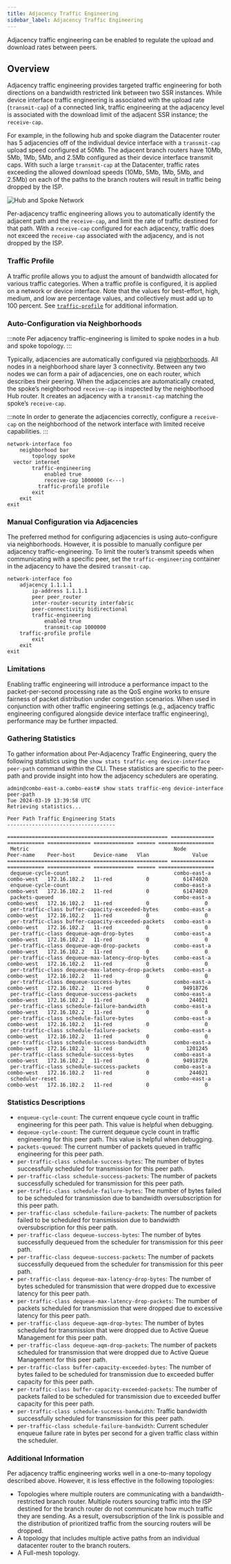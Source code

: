 ```yaml
---
title: Adjacency Traffic Engineering
sidebar_label: Adjacency Traffic Engineering
---
```


Adjacency traffic engineering can be enabled to regulate the upload and download rates between peers.  

## Overview 

Adjacency traffic engineering provides targeted traffic engineering for both directions on a bandwidth restricted link between two SSR instances. While device interface traffic engineering is associated with the upload rate (`transmit-cap`) of a connected link, traffic engineering at the adjacency level is associated with the download limit of the adjacent SSR instance; the `receive-cap`.  

For example, in the following hub and spoke diagram the Datacenter router has 5 adjacencies off of the individual device interface with a `transmit-cap` upload speed configured at 50Mb. The adjacent branch routers have 10Mb, 5Mb, 1Mb, 5Mb, and 2.5Mb configured as their device interface transmit caps. With such a large `transmit-cap` at the Datacenter, traffic rates exceeding the allowed download speeds (10Mb, 5Mb, 1Mb, 5Mb, and 2.5Mb) on each of the paths to the branch routers will result in traffic being dropped by the ISP. 

![Hub and Spoke Network](/img/per_adjacency_example.png)

Per-adjacency traffic engineering allows you to automatically identify the adjacent path and the `receive-cap`, and limit the rate of traffic destined for that path. With a `receive-cap` configured for each adjacency, traffic does not exceed the `receive-cap` associated with the adjacency, and is not dropped by the ISP. 

### Traffic Profile

A traffic profile allows you to adjust the amount of bandwidth allocated for various traffic categories. When a traffic profile is configured, it is applied on a network or device interface. Note that the values for best-effort, high, medium, and low are percentage values, and collectively must add up to 100 percent. See [`traffic-profile`](config_reference_guide.md#traffic-profile) for additional information. 

### Auto-Configuration via Neighborhoods

:::note
Per adjacency traffic-engineering is limited to spoke nodes in a hub and spoke topology. 
:::

Typically, adjacencies are automatically configured via [neighborhoods](concepts_glossary.md#neighborhoods). All nodes in a neighborhood share layer 3 connectivity. Between any two nodes we can form a pair of adjacencies, one on each router, which describes their peering. When the adjacencies are automatically created, the spoke’s neighborhood `receive-cap` is inspected by the neighborhood Hub router. It creates an adjacency with a `transmit-cap` matching the spoke’s `receive-cap`. 

:::note 
In order to generate the adjacencies correctly, configure a `receive-cap` on the neighborhood of the network interface with limited receive capabilities.
:::

```
network-interface foo
    neighborhood bar
        topology spoke
  vector internet
        traffic-engineering
            enabled true
            receive-cap 1000000 (<---)
	      traffic-profile profile
        exit
    exit
exit
```

### Manual Configuration via Adjacencies

The preferred method for configuring adjacencies is using auto-configure via neighborhoods. However, it is possible to manually configure per adjacency traffic-engineering. To limit the router’s transmit speeds when communicating with a specific peer, set the `traffic-engineering` container in the adjacency to have the desired `transmit-cap`. 

```
network-interface foo
    adjacency 1.1.1.1
        ip-address 1.1.1.1
        peer peer_router
        inter-router-security interfabric
        peer-connectivity bidirectional
        traffic-engineering
            enabled true
            transmit-cap 1000000
	traffic-profile profile
        exit
    exit
exit
```

### Limitations

Enabling traffic engineering will introduce a performance impact to the packet-per-second processing rate as the QoS engine works to ensure fairness of packet distribution under congestion scenarios. When used in conjunction with other traffic engineering settings (e.g., adjacency traffic engineering configured alongside device interface traffic engineering), performance may be further impacted.

### Gathering Statistics

To gather information about Per-Adjacency Traffic Engineering, query the following statistics using the `show stats traffic-eng device-interface peer-path` command within the CLI. These statistics are specific to the peer-path and provide insight into how the adjacency schedulers are operating.

```
admin@combo-east-a.combo-east# show stats traffic-eng device-interface peer-path
Tue 2024-03-19 13:39:58 UTC
Retrieving statistics...

Peer Path Traffic Engineering Stats
-----------------------------------

==================================================== ============== ============ ============== ============= ====== ==================
 Metric                                               Node           Peer-name    Peer-host      Device-name   Vlan              Value
==================================================== ============== ============ ============== ============= ====== ==================
 dequeue-cycle-count                                  combo-east-a   combo-west   172.16.102.2   11-red           0           61474020
 enqueue-cycle-count                                  combo-east-a   combo-west   172.16.102.2   11-red           0           61474020
 packets-queued                                       combo-east-a   combo-west   172.16.102.2   11-red           0                  0
 per-traffic-class buffer-capacity-exceeded-bytes     combo-east-a   combo-west   172.16.102.2   11-red           0                  0
 per-traffic-class buffer-capacity-exceeded-packets   combo-east-a   combo-west   172.16.102.2   11-red           0                  0
 per-traffic-class dequeue-aqm-drop-bytes             combo-east-a   combo-west   172.16.102.2   11-red           0                  0
 per-traffic-class dequeue-aqm-drop-packets           combo-east-a   combo-west   172.16.102.2   11-red           0                  0
 per-traffic-class dequeue-max-latency-drop-bytes     combo-east-a   combo-west   172.16.102.2   11-red           0                  0
 per-traffic-class dequeue-max-latency-drop-packets   combo-east-a   combo-west   172.16.102.2   11-red           0                  0
 per-traffic-class dequeue-success-bytes              combo-east-a   combo-west   172.16.102.2   11-red           0           94918726
 per-traffic-class dequeue-success-packets            combo-east-a   combo-west   172.16.102.2   11-red           0             244021
 per-traffic-class schedule-failure-bandwidth         combo-east-a   combo-west   172.16.102.2   11-red           0                  0
 per-traffic-class schedule-failure-bytes             combo-east-a   combo-west   172.16.102.2   11-red           0                  0
 per-traffic-class schedule-failure-packets           combo-east-a   combo-west   172.16.102.2   11-red           0                  0
 per-traffic-class schedule-success-bandwidth         combo-east-a   combo-west   172.16.102.2   11-red           0            1201245
 per-traffic-class schedule-success-bytes             combo-east-a   combo-west   172.16.102.2   11-red           0           94918726
 per-traffic-class schedule-success-packets           combo-east-a   combo-west   172.16.102.2   11-red           0             244021
 scheduler-reset                                      combo-east-a   combo-west   172.16.102.2   11-red           0                  0
```

### Statistics Descriptions

- `enqueue-cycle-count`: The current enqueue cycle count in traffic engineering for this peer path. This value is helpful when debugging.
- `dequeue-cycle-count`: The current dequeue cycle count in traffic engineering for this peer path. This value is helpful when debugging.
- `packets-queued`: The current number of packets queued in traffic engineering for this peer path.
- `per-traffic-class schedule-success-bytes`: The number of bytes successfully scheduled for transmission for this peer path. 
- `per-traffic-class schedule-success-packets`: The number of packets successfully scheduled for transmission for this peer path. 
- `per-traffic-class schedule-failure-bytes`: The number of bytes failed to be scheduled for transmission due to bandwidth oversubscription for this peer path. 
- `per-traffic-class schedule-failure-packets`: The number of packets failed to be scheduled for transmission due to bandwidth oversubscription for this peer path. 
- `per-traffic-class dequeue-success-bytes`: The number of bytes successfully dequeued from the scheduler for transmission for this peer path. 
- `per-traffic-class dequeue-success-packets`: The number of packets successfully dequeued from the scheduler for transmission for this peer path. 
- `per-traffic-class dequeue-max-latency-drop-bytes`: The number of bytes scheduled for transmission that were dropped due to excessive latency for this peer path.
- `per-traffic-class dequeue-max-latency-drop-packets`: The number of packets scheduled for transmission that were dropped due to excessive latency for this peer path.
- `per-traffic-class dequeue-aqm-drop-bytes`: The number of bytes scheduled for transmission that were dropped due to Active Queue Management for this peer path.
- `per-traffic-class dequeue-aqm-drop-packets`: The number of packets scheduled for transmission that were dropped due to Active Queue Management for this peer path.
- `per-traffic-class buffer-capacity-exceeded-bytes`: The number of bytes failed to be scheduled for transmission due to exceeded buffer capacity for this peer path.
- `per-traffic-class buffer-capacity-exceeded-packets`: The number of packets failed to be scheduled for transmission due to exceeded buffer capacity for this peer path.
- `per-traffic-class schedule-success-bandwidth`: Traffic bandwidth successfully scheduled for transmission for this peer path. 
- `per-traffic-class schedule-failure-bandwidth`: Current scheduler enqueue failure rate in bytes per second for a given traffic class within the scheduler.

### Additional Information

Per adjacency traffic engineering works well in a one-to-many topology described above. However, it is less effective in the following topologies:

- Topologies where multiple routers are communicating with a bandwidth-restricted branch router. Multiple routers sourcing traffic into the ISP destined for the branch router do not communicate how much traffic they are sending. As a result, oversubscription of the link is possible and the distribution of prioritized traffic from the sourcing routers will be dropped. 
- A topology that includes multiple active paths from an individual datacenter router to the branch routers. 
- A Full-mesh topology.